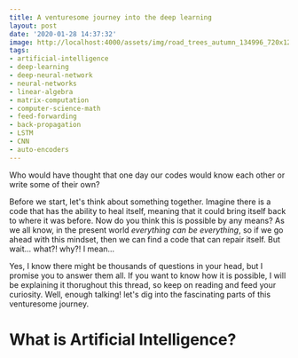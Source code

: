 ```yaml
---
title: A venturesome journey into the deep learning
layout: post
date: '2020-01-28 14:37:32'
image: http://localhost:4000/assets/img/road_trees_autumn_134996_720x1280.jpg
tags:
- artificial-intelligence
- deep-learning
- deep-neural-network
- neural-networks
- linear-algebra
- matrix-computation
- computer-science-math
- feed-forwarding
- back-propagation
- LSTM
- CNN
- auto-encoders
---
```


Who would have thought that one day our codes would know each other or write some of their own?

Before we start, let's think about something together. Imagine there is a code that has the ability to heal itself, meaning that it could bring itself back to where it was before. Now do you think this is possible by any means?
As we all know, in the present world *everything can be everything*, so if we go ahead with this mindset, then we can find a code that can repair itself. But wait... what?! why?! I mean... 

Yes, I know there might be thousands of questions in your head, but I promise you to answer them all. If you want to know how it is possible, I will be explaining it thorughout this thread, so keep on reading and feed your curiosity.
Well, enough talking! let's dig into the fascinating  parts of this venturesome journey.

# What is Artificial Intelligence?